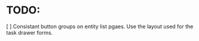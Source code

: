 # TODO:

[ ] Consistant button groups on entity list pgaes. Use the layout used for the task drawer forms.
